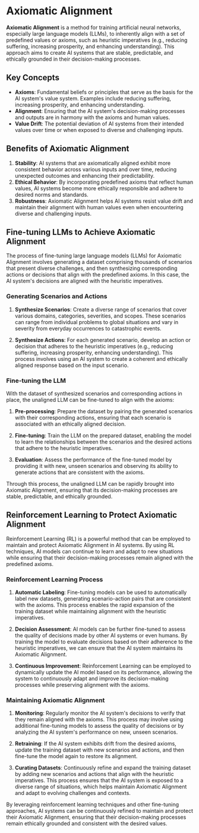 # Axiomatic Alignment

**Axiomatic Alignment** is a method for training artificial neural networks, especially large language models (LLMs), to inherently align with a set of predefined values or axioms, such as heuristic imperatives (e.g., reducing suffering, increasing prosperity, and enhancing understanding). This approach aims to create AI systems that are stable, predictable, and ethically grounded in their decision-making processes.

## Key Concepts

- **Axioms**: Fundamental beliefs or principles that serve as the basis for the AI system's value system. Examples include reducing suffering, increasing prosperity, and enhancing understanding.
- **Alignment**: Ensuring that the AI system's decision-making processes and outputs are in harmony with the axioms and human values.
- **Value Drift**: The potential deviation of AI systems from their intended values over time or when exposed to diverse and challenging inputs.

## Benefits of Axiomatic Alignment

1. **Stability**: AI systems that are axiomatically aligned exhibit more consistent behavior across various inputs and over time, reducing unexpected outcomes and enhancing their predictability.
2. **Ethical Behavior**: By incorporating predefined axioms that reflect human values, AI systems become more ethically responsible and adhere to desired norms and standards.
3. **Robustness**: Axiomatic Alignment helps AI systems resist value drift and maintain their alignment with human values even when encountering diverse and challenging inputs.

## Fine-tuning LLMs to Achieve Axiomatic Alignment

The process of fine-tuning large language models (LLMs) for Axiomatic Alignment involves generating a dataset comprising thousands of scenarios that present diverse challenges, and then synthesizing corresponding actions or decisions that align with the predefined axioms. In this case, the AI system's decisions are aligned with the heuristic imperatives.

### Generating Scenarios and Actions

1. **Synthesize Scenarios**: Create a diverse range of scenarios that cover various domains, categories, severities, and scopes. These scenarios can range from individual problems to global situations and vary in severity from everyday occurrences to catastrophic events.

2. **Synthesize Actions**: For each generated scenario, develop an action or decision that adheres to the heuristic imperatives (e.g., reducing suffering, increasing prosperity, enhancing understanding). This process involves using an AI system to create a coherent and ethically aligned response based on the input scenario.

### Fine-tuning the LLM

With the dataset of synthesized scenarios and corresponding actions in place, the unaligned LLM can be fine-tuned to align with the axioms:

1. **Pre-processing**: Prepare the dataset by pairing the generated scenarios with their corresponding actions, ensuring that each scenario is associated with an ethically aligned decision.

2. **Fine-tuning**: Train the LLM on the prepared dataset, enabling the model to learn the relationships between the scenarios and the desired actions that adhere to the heuristic imperatives.

3. **Evaluation**: Assess the performance of the fine-tuned model by providing it with new, unseen scenarios and observing its ability to generate actions that are consistent with the axioms.

Through this process, the unaligned LLM can be rapidly brought into Axiomatic Alignment, ensuring that its decision-making processes are stable, predictable, and ethically grounded.

## Reinforcement Learning to Protect Axiomatic Alignment

Reinforcement Learning (RL) is a powerful method that can be employed to maintain and protect Axiomatic Alignment in AI systems. By using RL techniques, AI models can continue to learn and adapt to new situations while ensuring that their decision-making processes remain aligned with the predefined axioms.

### Reinforcement Learning Process

1. **Automatic Labeling**: Fine-tuning models can be used to automatically label new datasets, generating scenario-action pairs that are consistent with the axioms. This process enables the rapid expansion of the training dataset while maintaining alignment with the heuristic imperatives.

2. **Decision Assessment**: AI models can be further fine-tuned to assess the quality of decisions made by other AI systems or even humans. By training the model to evaluate decisions based on their adherence to the heuristic imperatives, we can ensure that the AI system maintains its Axiomatic Alignment.

3. **Continuous Improvement**: Reinforcement Learning can be employed to dynamically update the AI model based on its performance, allowing the system to continuously adapt and improve its decision-making processes while preserving alignment with the axioms.

### Maintaining Axiomatic Alignment

1. **Monitoring**: Regularly monitor the AI system's decisions to verify that they remain aligned with the axioms. This process may involve using additional fine-tuning models to assess the quality of decisions or by analyzing the AI system's performance on new, unseen scenarios.

2. **Retraining**: If the AI system exhibits drift from the desired axioms, update the training dataset with new scenarios and actions, and then fine-tune the model again to restore its alignment.

3. **Curating Datasets**: Continuously refine and expand the training dataset by adding new scenarios and actions that align with the heuristic imperatives. This process ensures that the AI system is exposed to a diverse range of situations, which helps maintain Axiomatic Alignment and adapt to evolving challenges and contexts.

By leveraging reinforcement learning techniques and other fine-tuning approaches, AI systems can be continuously refined to maintain and protect their Axiomatic Alignment, ensuring that their decision-making processes remain ethically grounded and consistent with the desired values.
